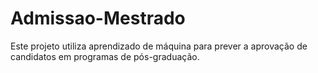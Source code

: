 # Admissao-Mestrado
Este projeto utiliza aprendizado de máquina para prever a aprovação de candidatos em programas de pós-graduação.
